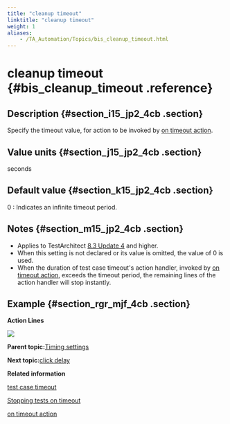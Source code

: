 ```yaml
--- 
title: "cleanup timeout"
linktitle: "cleanup timeout"
weight: 1
aliases: 
    - /TA_Automation/Topics/bis_cleanup_timeout.html
---
```

# cleanup timeout {#bis_cleanup_timeout .reference}

## Description {#section_i15_jp2_4cb .section}

Specify the timeout value, for action to be invoked by [on timeout action](bia_on_timeout_action.html).

## Value units {#section_j15_jp2_4cb .section}

seconds

## Default value {#section_k15_jp2_4cb .section}

0
:   Indicates an infinite timeout period.

## Notes {#section_m15_jp2_4cb .section}

-   Applies to TestArchitect [8.3 Update 4](../../TA_ReleaseNotes/DITA_source/Whats_New_Windows_8.3_update_4.html) and higher.
-   When this setting is not declared or its value is omitted, the value of 0 is used.
-   When the duration of test case timeout's action handler, invoked by [on timeout action](bia_on_timeout_action.html), exceeds the timeout period, the remaining lines of the action handler will stop instantly.

## Example {#section_rgr_mjf_4cb .section}

**Action Lines**

![](../Images/bis_cleanup_timeout_pgm.png)

**Parent topic:**[Timing settings](../../TA_Automation/Topics/bis_timing.html)

**Next topic:**[click delay](../../TA_Automation/Topics/bis_click_delay.html)

**Related information**  


[test case timeout](../../TA_Automation/Topics/bis_test_case_timeout.html)

[Stopping tests on timeout](../../TA_Automation/Topics/aut_stop_tests_after_timeout.html)

[on timeout action](../../TA_Automation/Topics/bia_on_timeout_action.html)

